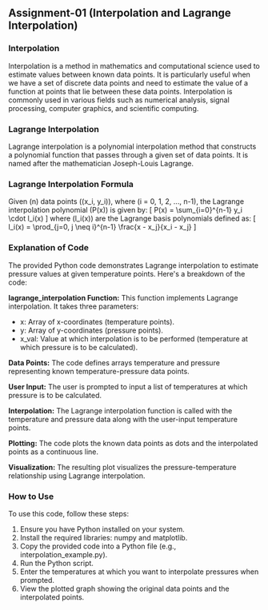 ## Assignment-01 (Interpolation and Lagrange Interpolation)

### Interpolation
Interpolation is a method in mathematics and computational science used to estimate values between known data points. It is particularly useful when we have a set of discrete data points and need to estimate the value of a function at points that lie between these data points. Interpolation is commonly used in various fields such as numerical analysis, signal processing, computer graphics, and scientific computing.

### Lagrange Interpolation
Lagrange interpolation is a polynomial interpolation method that constructs a polynomial function that passes through a given set of data points. It is named after the mathematician Joseph-Louis Lagrange.

### Lagrange Interpolation Formula
Given (n) data points ((x_i, y_i)), where (i = 0, 1, 2, ..., n-1), the Lagrange interpolation polynomial (P(x)) is given by:
\[ P(x) = \sum_{i=0}^{n-1} y_i \cdot l_i(x) \]
where (l_i(x)) are the Lagrange basis polynomials defined as:
\[ l_i(x) = \prod_{j=0, j \neq i}^{n-1} \frac{x - x_j}{x_i - x_j} \]

### Explanation of Code
The provided Python code demonstrates Lagrange interpolation to estimate pressure values at given temperature points. Here's a breakdown of the code:

**lagrange_interpolation Function:** This function implements Lagrange interpolation. It takes three parameters:
- x: Array of x-coordinates (temperature points).
- y: Array of y-coordinates (pressure points).
- x_val: Value at which interpolation is to be performed (temperature at which pressure is to be calculated).

**Data Points:** The code defines arrays temperature and pressure representing known temperature-pressure data points.

**User Input:** The user is prompted to input a list of temperatures at which pressure is to be calculated.

**Interpolation:** The Lagrange interpolation function is called with the temperature and pressure data along with the user-input temperature points.

**Plotting:** The code plots the known data points as dots and the interpolated points as a continuous line.

**Visualization:** The resulting plot visualizes the pressure-temperature relationship using Lagrange interpolation.

### How to Use
To use this code, follow these steps:

1. Ensure you have Python installed on your system.
2. Install the required libraries: numpy and matplotlib.
3. Copy the provided code into a Python file (e.g., interpolation_example.py).
4. Run the Python script.
5. Enter the temperatures at which you want to interpolate pressures when prompted.
6. View the plotted graph showing the original data points and the interpolated points.
